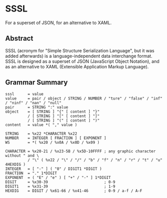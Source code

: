 # SSSL

For a superset of JSON,
for an alternative to XAML.

## Abstract

SSSL (acronym for "Simple Structure Serialization Language", but it was added afterwards) is a language-independent data interchange format.
SSSL is designed as a superset of JSON (JavaScript Object Notation), and as an alternative to XAML (Extensible Application Markup Language).

## Grammar Summary

```abnf
sssl      = value
value     = pair / object / STRING / NUMBER / "ture" / "false" / "inf" / "ninf" / "nan" / "null"
pair      = STRING ":" value
object    = [ STRING ] "{" [ content ] "}"
          / [ STRING ] "[" [ content ] "]"
          / [ STRING ] "(" [ content ] ")"
content   = value *( "," value )

STRING    = %x22 *CHARACTER %x22
NUMBER    = INTEGER [ FRACTION ] [ EXPONENT ]
WS        = *( %x20 / %x0A / %x0D / %x09 )

CHARACTER = %x20-21 / %x23-5B / %x5D-10FFFF ; any graphic character without " and \
          / "\" ( %x22 / "\" / "/" / "b" / "f" / "n" / "r" / "t" / "u" 4HEXDIG )
INTEGER   = [ "-" ] ( "0" / DIGIT1 *DIGIT )
FRACTION  = "." 1*DIGIT
EXPONENT  = ( "E" / "e" ) [ "+" / "-" ] 1*DIGIT
DIGIT     = %x30-39                         ; 0-9
DIGIT1    = %x31-39                         ; 1-9
HEXDIG    = DIGIT / %x61-66 / %x41-46       ; 0-9 / a-f / A-F
```
